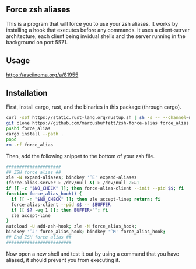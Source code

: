 ## Force zsh aliases

This is a program that will force you to use your zsh aliases. It works by installing a hook that executes before any commands. It uses a client-server architecture, each client being invidual shells and the server running in the background on port 5571.

## Usage

https://asciinema.org/a/81955

## Installation

First, install cargo, rust, and the binaries in this package (through cargo).
```bash
curl -sSf https://static.rust-lang.org/rustup.sh | sh -s -- --channel=nightly
git clone https://github.com/marcusbuffett/zsh-force-alias force_alias
pushd force_alias
cargo install --path .
popd
rm -rf force_alias
```

Then, add the following snippet to the bottom of your zsh file.

```bash
#####################
## ZSH force alias ##
zle -N expand-aliases; bindkey '^E' expand-aliases
(force-alias-server > /dev/null &) > /dev/null 2>&1
if [[ -z "$NO_CHECK" ]]; then force-alias-client --init --pid $$; fi
function force_alias_hook() {
  if [[ -n "$NO_CHECK" ]]; then zle accept-line; return; fi
  force-alias-client --pid $$ -- $BUFFER
  if [[ $? -eq 1 ]]; then BUFFER=""; fi
  zle accept-line
}
autoload -U add-zsh-hook; zle -N force_alias_hook;
bindkey '^J' force_alias_hook; bindkey '^M' force_alias_hook;
## End ZSH force alias ##
#########################
```

Now open a new shell and test it out by using a command that you have aliased, it should prevent you from executing it.
